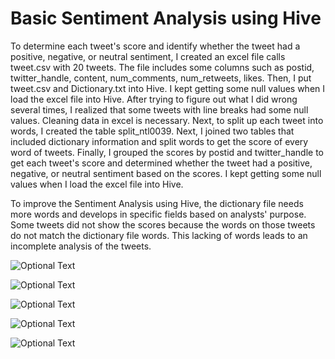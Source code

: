 # Basic Sentiment Analysis using Hive

To determine each tweet's score and identify whether the tweet had a positive, negative, or neutral sentiment, I created an excel file calls tweet.csv with 20 tweets. The file includes some columns such as postid, twitter_handle, content, num_comments, num_retweets, likes. Then, I put tweet.csv and Dictionary.txt into Hive. I kept getting some null values when I load the excel file into Hive. After trying to figure out what I did wrong several times, I realized that some tweets with line breaks had some null values. Cleaning data in excel is necessary. Next, to split up each tweet into words, I created the table split_ntl0039. Next, I joined two tables that included dictionary information and split words to get the score of every word of tweets. Finally, I grouped the scores by postid and twitter_handle to get each tweet's score and determined whether the tweet had a positive, negative, or neutral sentiment based on the scores. I kept getting some null values when I load the excel file into Hive.   

To improve the Sentiment Analysis using Hive, the dictionary file needs more words and develops in specific fields based on analysts' purpose. Some tweets did not show the scores because the words on those tweets do not match the dictionary file words. This lacking of words leads to an incomplete analysis of the tweets.   

![Optional Text](https://user-images.githubusercontent.com/86505407/146411090-340e0e24-cb2a-4e8a-a7d9-940661498654.png)

![Optional Text](https://user-images.githubusercontent.com/86505407/146411514-7b82c7d0-bd3f-4a10-80e8-9038ffd74142.png)

![Optional Text](https://user-images.githubusercontent.com/86505407/146411148-4f163603-327a-48b9-8fac-383935b2e35f.png)

![Optional Text](https://user-images.githubusercontent.com/86505407/146411165-5c0b5037-788d-4ee8-9cac-02735312a00d.png)

![Optional Text](https://user-images.githubusercontent.com/86505407/146411175-873d042f-6d20-443b-9c02-b32a401cc8a9.png)


